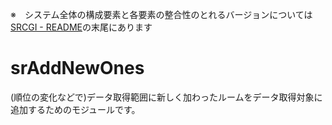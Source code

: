 ※　システム全体の構成要素と各要素の整合性のとれるバージョンについては[SRCGI - README](https://github.com/Chouette2100/SRCGI/blob/main/README.md)の末尾にあります

# srAddNewOnes

(順位の変化などで)データ取得範囲に新しく加わったルームをデータ取得対象に追加するためのモジュールです。
